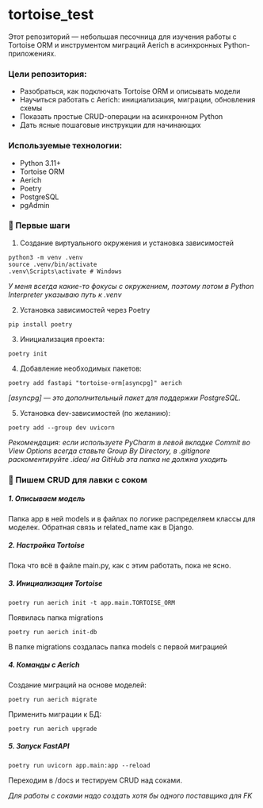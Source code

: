 # tortoise_test
Этот репозиторий — небольшая песочница для изучения работы с Tortoise ORM и инструментом миграций Aerich в асинхронных Python-приложениях.

### Цели репозитория:
- Разобраться, как подключать Tortoise ORM и описывать модели
- Научиться работать с Aerich: инициализация, миграции, обновления схемы
- Показать простые CRUD-операции на асинхронном Python
- Дать ясные пошаговые инструкции для начинающих

### Используемые технологии:
- Python 3.11+
- Tortoise ORM
- Aerich
- Poetry
- PostgreSQL
- pgAdmin

### 🚀 Первые шаги

1. Создание виртуального окружения и установка зависимостей
```
python3 -m venv .venv
source .venv/bin/activate  
.venv\Scripts\activate # Windows
```

*У меня всегда какие-то фокусы с окружением, поэтому потом в Python Interpreter указываю путь к .venv*

2. Установка зависимостей через Poetry
```
pip install poetry
```
3. Инициализация проекта:
```
poetry init
```
4. Добавление необходимых пакетов:
```
poetry add fastapi "tortoise-orm[asyncpg]" aerich
```
*[asyncpg] — это дополнительный пакет для поддержки PostgreSQL.*

5. Установка dev-зависимостей (по желанию):
```
poetry add --group dev uvicorn
```

*Рекомендация: 
если используете PyCharm в левой вкладке Commit 
во View Options всегда ставьте Group By Directory,
в .gitignore раскоментируйте .idea/ на GitHub 
эта папка не должна уходить*


### 🧃 Пишем CRUD для лавки с соком

##### 1. Описываем модель

Папка app в ней models и в файлах по логике распределяем классы для моделек.
Обратная связь и related_name как в Django.

##### 2. Настройка Tortoise
Пока что всё в файле main.py, 
как с этим работать, пока не ясно.

##### 3. Инициализация Tortoise
```
poetry run aerich init -t app.main.TORTOISE_ORM
```
Появилась папка migrations
```
poetry run aerich init-db
```
В папке migrations создалась папка models с первой миграцией

##### 4. Команды с Aerich
Создание миграций на основе моделей:
```
poetry run aerich migrate
```
Применить миграции к БД:
```
poetry run aerich upgrade
```

##### 5. Запуск FastAPI
```
poetry run uvicorn app.main:app --reload
```
Переходим в /docs и тестируем CRUD над соками.

*Для работы с соками надо создать 
хотя бы одного поставщика для FK*